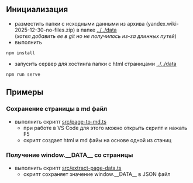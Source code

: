 ## Инициализация
- разместить папки с исходными данными из архива (yandex.wiki-2025-12-30-no-files.zip) в папке [../../data](../../data)\
 (*хотел добавить ее в git но не получилось из-за длинных путей*)
- выполнить 
```
npm install 
```
- запусить сервер для хостинга папки с html страницами [../../data](../../data)
```
npm run serve
```
## Примеры
### Сохранение страницы в md файл
- выполнить скрипт [src/page-to-md.ts](./src/page-to-md.ts)
    - при работе в VS Code для этого можно открыть скрипт и нажать F5
    - скрипт создает html и md файы на основе одной из станиц

### Получение window.\_\_DATA\_\_ со страницы
- выполнить скрипт [src/extract-page-data.ts](./src/page-to-md.ts)
    - скрипт сохраняет значение window.\_\_DATA\_\_ в JSON файл